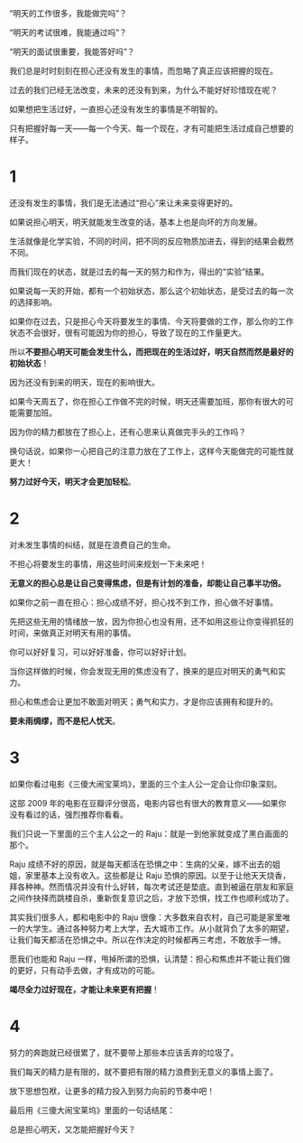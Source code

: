 “明天的工作很多，我能做完吗”？

“明天的考试很难，我能通过吗”？

“明天的面试很重要，我能答好吗”？

我们总是时时刻刻在担心还没有发生的事情，而忽略了真正应该把握的现在。

过去的我们已经无法改变，未来的还没有到来，为什么不能好好珍惜现在呢？

如果想把生活过好，一直担心还没有发生的事情是不明智的。

只有把握好每一天——每一个今天、每一个现在，才有可能把生活过成自己想要的样子。

# 1

还没有发生的事情，我们是无法通过“担心”来让未来变得更好的。

如果说担心明天，明天就能发生改变的话，基本上也是向坏的方向发展。

生活就像是化学实验，不同的时间，把不同的反应物质加进去，得到的结果会截然不同。

而我们现在的状态，就是过去的每一天的努力和作为，得出的“实验”结果。

如果说每一天的开始，都有一个初始状态，那么这个初始状态，是受过去的每一次的选择影响。

如果你在过去，只是担心今天将要发生的事情、今天将要做的工作，那么你的工作状态不会很好，很有可能因为你的担心，导致了现在的工作量更大。

所以**不要担心明天可能会发生什么，而把现在的生活过好，明天自然而然是最好的初始状态**！

因为还没有到来的明天，现在的影响很大。

如果今天周五了，你在担心工作做不完的时候，明天还需要加班，那你有很大的可能需要加班。

因为你的精力都放在了担心上，还有心思来认真做完手头的工作吗？

换句话说，如果你一心把自己的注意力放在了工作上，这样今天能做完的可能性就更大！

**努力过好今天，明天才会更加轻松**。

# 2

对未发生事情的纠结，就是在浪费自己的生命。

不担心将要发生的事情，用这些时间来规划一下未来吧！

**无意义的担心总是让自己变得焦虑，但是有计划的准备，却能让自己事半功倍。**

如果你之前一直在担心：担心成绩不好，担心找不到工作，担心做不好事情。

先把这些无用的情绪放一放，因为你担心也没有用，还不如用这些让你变得抓狂的时间，来做真正对明天有用的事情。

你可以好好复习，可以好好准备，你可以好好计划。

当你这样做的时候，你会发现无用的焦虑没有了，换来的是应对明天的勇气和实力。

担心和焦虑会让更加不敢面对明天；勇气和实力，才是你应该拥有和提升的。

**要未雨绸缪，而不是杞人忧天**。

# 3

如果你看过电影《三傻大闹宝莱坞》，里面的三个主人公一定会让你印象深刻。

这部 2009 年的电影在豆瓣评分很高，电影内容也有很大的教育意义——如果你没有看过的话，强烈推荐你看看。

我们只说一下里面的三个主人公之一的 Raju：就是一到他家就变成了黑白画面的那个。

Raju 成绩不好的原因，就是每天都活在恐惧之中：生病的父亲，嫁不出去的姐姐，家里基本上没有收入。这些都是让 Raju 恐惧的原因。以至于让他天天烧香，拜各种神。然而情况并没有什么好转，每次考试还是垫底。直到被逼在朋友和家庭之间作抉择而跳楼自杀，重新恢复意识之后，才放下恐惧，找工作也顺利成功了。

其实我们很多人，都和电影中的 Raju 很像：大多数来自农村，自己可能是家里唯一的大学生。通过各种努力考上大学，去大城市工作。从小就背负了太多的期望，让我们每天都活在恐惧之中。所以在作决定的时候都再三考虑，不敢放手一博。

愿我们也能和 Raju 一样，甩掉所谓的恐惧，认清楚：担心和焦虑并不能让我们做的更好，只有动手去做，才有成功的可能。

**竭尽全力过好现在，才能让未来更有把握**！

# 4

努力的奔跑就已经很累了，就不要带上那些本应该丢弃的垃圾了。

我们每天的精力是有限的，就不要把有限的精力浪费到无意义的事情上面了。

放下思想包袱，让更多的精力投入到努力向前的节奏中吧！

最后用《三傻大闹宝莱坞》里面的一句话结尾：

总是担心明天，又怎能把握好今天？